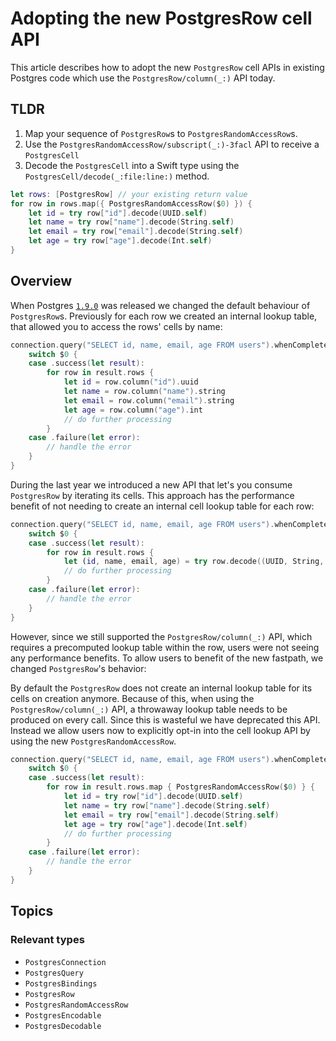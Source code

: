 # Adopting the new PostgresRow cell API

This article describes how to adopt the new ``PostgresRow`` cell APIs in existing Postgres code 
which use the ``PostgresRow/column(_:)`` API today.  

## TLDR

1. Map your sequence of ``PostgresRow``s to ``PostgresRandomAccessRow``s.
2. Use the ``PostgresRandomAccessRow/subscript(_:)-3facl`` API to receive a ``PostgresCell``
3. Decode the ``PostgresCell`` into a Swift type using the ``PostgresCell/decode(_:file:line:)`` method.

```swift
let rows: [PostgresRow] // your existing return value
for row in rows.map({ PostgresRandomAccessRow($0) }) {
    let id = try row["id"].decode(UUID.self)
    let name = try row["name"].decode(String.self)
    let email = try row["email"].decode(String.self)
    let age = try row["age"].decode(Int.self)
}
```

## Overview

When Postgres [`1.9.0`] was released we changed the default behaviour of ``PostgresRow``s.
Previously for each row we created an internal lookup table, that allowed you to access the rows'
cells by name:

```swift
connection.query("SELECT id, name, email, age FROM users").whenComplete {
    switch $0 {
    case .success(let result):
        for row in result.rows {
            let id = row.column("id").uuid
            let name = row.column("name").string
            let email = row.column("email").string
            let age = row.column("age").int
            // do further processing
        }
    case .failure(let error):
        // handle the error
    }
}
```

During the last year we introduced a new API that let's you consume ``PostgresRow`` by iterating 
its cells. This approach has the performance benefit of not needing to create an internal cell 
lookup table for each row:

```swift
connection.query("SELECT id, name, email, age FROM users").whenComplete {
    switch $0 {
    case .success(let result):
        for row in result.rows {
            let (id, name, email, age) = try row.decode((UUID, String, String, Int).self)
            // do further processing
        }
    case .failure(let error):
        // handle the error
    }
}
```

However, since we still supported the ``PostgresRow/column(_:)`` API, which requires a precomputed 
lookup table within the row, users were not seeing any performance benefits. To allow users to 
benefit of the new fastpath, we changed ``PostgresRow``'s behavior:

By default the ``PostgresRow`` does not create an internal lookup table for its cells on creation 
anymore. Because of this, when using the ``PostgresRow/column(_:)`` API, a throwaway lookup table 
needs to be produced on every call. Since this is wasteful we have deprecated this API. Instead we 
allow users now to explicitly opt-in into the cell lookup API by using the new 
``PostgresRandomAccessRow``.

```swift
connection.query("SELECT id, name, email, age FROM users").whenComplete {
    switch $0 {
    case .success(let result):
        for row in result.rows.map { PostgresRandomAccessRow($0) } {
            let id = try row["id"].decode(UUID.self)
            let name = try row["name"].decode(String.self)
            let email = try row["email"].decode(String.self)
            let age = try row["age"].decode(Int.self)
            // do further processing
        }
    case .failure(let error):
        // handle the error
    }
}
```

## Topics

### Relevant types

- ``PostgresConnection``
- ``PostgresQuery``
- ``PostgresBindings``
- ``PostgresRow``
- ``PostgresRandomAccessRow``
- ``PostgresEncodable``
- ``PostgresDecodable``

[`1.9.0`]: https://github.com/vapor/postgres-nio/releases/tag/1.9.0
